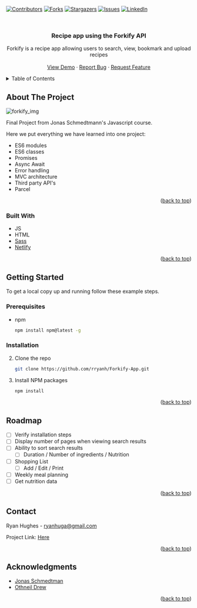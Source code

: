 <!-- PROJECT SHIELDS -->
<!--
*** I'm using markdown "reference style" links for readability.
*** Reference links are enclosed in brackets [ ] instead of parentheses ( ).
*** See the bottom of this document for the declaration of the reference variables
*** for contributors-url, forks-url, etc. This is an optional, concise syntax you may use.
*** https://www.markdownguide.org/basic-syntax/#reference-style-links
-->
[![Contributors][contributors-shield]][contributors-url]
[![Forks][forks-shield]][forks-url]
[![Stargazers][stars-shield]][stars-url]
[![Issues][issues-shield]][issues-url]
[![LinkedIn][linkedin-shield]][linkedin-url]

<!-- PROJECT LOGO -->
<br />
<div align="center">

<h3 align="center">Recipe app using the Forkify API </h3>

  <p align="center">
    Forkify is a recipe app allowing users to search, view, bookmark and upload recipes
    <br />
    <br />
    <a href="https://forkify-project-ryan.netlify.app/">View Demo</a>
    ·
    <a href="https://github.com/rryanh/Forkify-App/issues">Report Bug</a>
    ·
    <a href="https://github.com/rryanh/Forkify-App/issues">Request Feature</a>
  </p>
</div>

<!-- TABLE OF CONTENTS -->
<details>
  <summary>Table of Contents</summary>
  <ol>
    <li>
      <a href="#about-the-project">About The Project</a>
      <ul>
        <li><a href="#built-with">Built With</a></li>
      </ul>
    </li>
    <li>
      <a href="#getting-started">Getting Started</a>
      <ul>
        <li><a href="#prerequisites">Prerequisites</a></li>
        <li><a href="#installation">Installation</a></li>
      </ul>
    </li>
    <li><a href="#roadmap">Roadmap</a></li>
    <li><a href="#contact">Contact</a></li>
  </ol>
</details>



<!-- ABOUT THE PROJECT -->
## About The Project
![forkify_img](https://user-images.githubusercontent.com/23712152/150207797-9a73fb1a-59c8-4bdf-95cc-dae59db625ba.PNG)


Final Project from Jonas Schmedtmann's Javascript course.

Here we put everything we have learned into one project:
* ES6 modules
* ES6 classes
* Promises
* Async Await
* Error handling
* MVC architecture
* Third party API's
* Parcel

<p align="right">(<a href="#top">back to top</a>)</p>



### Built With

* JS
* HTML
* [Sass](https://sass-lang.com/)
* [Netlify](https://www.netlify.com/)


<p align="right">(<a href="#top">back to top</a>)</p>



<!-- GETTING STARTED -->
## Getting Started

To get a local copy up and running follow these example steps.

### Prerequisites

* npm
  ```sh
  npm install npm@latest -g
  ```

### Installation

2. Clone the repo
   ```sh
   git clone https://github.com/rryanh/Forkify-App.git
   ```
3. Install NPM packages
   ```sh
   npm install
   ```

<p align="right">(<a href="#top">back to top</a>)</p>





<!-- ROADMAP -->
## Roadmap

- [ ] Verify installation steps
- [ ] Display number of pages when viewing search results
- [ ] Ability to sort search results
    - [ ] Duration / Number of ingredients / Nutrition
- [ ] Shopping List
    - [ ] Add / Edit / Print
- [ ] Weekly meal planning
- [ ] Get nutrition data

<p align="right">(<a href="#top">back to top</a>)</p>








<!-- CONTACT -->
## Contact

Ryan Hughes - ryanhuga@gmail.com

Project Link: [Here](https://github.com/rryanh/Forkify-App)

<p align="right">(<a href="#top">back to top</a>)</p>



<!-- ACKNOWLEDGMENTS -->
## Acknowledgments

* [Jonas Schmedtman](https://twitter.com/jonasschmedtman)
* [Othneil Drew](https://github.com/othneildrew/Best-README-Template)


<p align="right">(<a href="#top">back to top</a>)</p>


[contributors-shield]: https://img.shields.io/github/contributors/rryanh/Forkify-App.svg?style=for-the-badge
[contributors-url]: https://github.com/rryanh/Forkify-App/graphs/contributors
[forks-shield]: https://img.shields.io/github/forks/rryanh/Forkify-App.svg?style=for-the-badge
[forks-url]: https://github.com/rryanh/Forkify-App/network/members
[stars-shield]: https://img.shields.io/github/stars/rryanh/Forkify-App.svg?style=for-the-badge
[stars-url]: https://github.com/rryanh/Forkify-App/stargazers
[issues-shield]: https://img.shields.io/github/issues/rryanh/Forkify-App.svg?style=for-the-badge
[issues-url]: https://github.com/rryanh/Forkify-App/issues
[license-shield]: https://img.shields.io/github/license/rryanh/Forkify-App.svg?style=for-the-badge
[license-url]: https://github.com/rryanh/Forkify-App/blob/master/LICENSE.txt
[linkedin-shield]: https://img.shields.io/badge/-LinkedIn-black.svg?style=for-the-badge&logo=linkedin&colorB=555
[linkedin-url]: https://linkedin.com/in/ryan-hughes-b27679184
